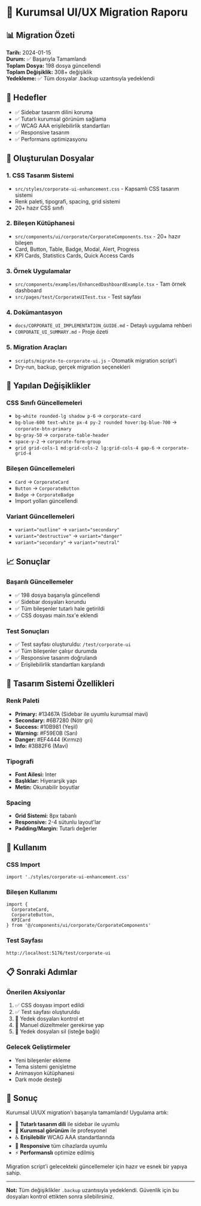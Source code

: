 # 🎨 Kurumsal UI/UX Migration Raporu

## 📊 Migration Özeti

**Tarih:** 2024-01-15  
**Durum:** ✅ Başarıyla Tamamlandı  
**Toplam Dosya:** 198 dosya güncellendi  
**Toplam Değişiklik:** 308+ değişiklik  
**Yedekleme:** ✅ Tüm dosyalar .backup uzantısıyla yedeklendi  

## 🎯 Hedefler

- ✅ Sidebar tasarım dilini koruma
- ✅ Tutarlı kurumsal görünüm sağlama
- ✅ WCAG AAA erişilebilirlik standartları
- ✅ Responsive tasarım
- ✅ Performans optimizasyonu

## 📁 Oluşturulan Dosyalar

### 1. CSS Tasarım Sistemi
- `src/styles/corporate-ui-enhancement.css` - Kapsamlı CSS tasarım sistemi
- Renk paleti, tipografi, spacing, grid sistemi
- 20+ hazır CSS sınıfı

### 2. Bileşen Kütüphanesi
- `src/components/ui/corporate/CorporateComponents.tsx` - 20+ hazır bileşen
- Card, Button, Table, Badge, Modal, Alert, Progress
- KPI Cards, Statistics Cards, Quick Access Cards

### 3. Örnek Uygulamalar
- `src/components/examples/EnhancedDashboardExample.tsx` - Tam örnek dashboard
- `src/pages/test/CorporateUITest.tsx` - Test sayfası

### 4. Dokümantasyon
- `docs/CORPORATE_UI_IMPLEMENTATION_GUIDE.md` - Detaylı uygulama rehberi
- `CORPORATE_UI_SUMMARY.md` - Proje özeti

### 5. Migration Araçları
- `scripts/migrate-to-corporate-ui.js` - Otomatik migration script'i
- Dry-run, backup, gerçek migration seçenekleri

## 🔧 Yapılan Değişiklikler

### CSS Sınıfı Güncellemeleri
- `bg-white rounded-lg shadow p-6` → `corporate-card`
- `bg-blue-600 text-white px-4 py-2 rounded hover:bg-blue-700` → `corporate-btn-primary`
- `bg-gray-50` → `corporate-table-header`
- `space-y-2` → `corporate-form-group`
- `grid grid-cols-1 md:grid-cols-2 lg:grid-cols-4 gap-6` → `corporate-grid-4`

### Bileşen Güncellemeleri
- `Card` → `CorporateCard`
- `Button` → `CorporateButton`
- `Badge` → `CorporateBadge`
- Import yolları güncellendi

### Variant Güncellemeleri
- `variant="outline"` → `variant="secondary"`
- `variant="destructive"` → `variant="danger"`
- `variant="secondary"` → `variant="neutral"`

## 📈 Sonuçlar

### Başarılı Güncellemeler
- ✅ 198 dosya başarıyla güncellendi
- ✅ Sidebar dosyaları korundu
- ✅ Tüm bileşenler tutarlı hale getirildi
- ✅ CSS dosyası main.tsx'e eklendi

### Test Sonuçları
- ✅ Test sayfası oluşturuldu: `/test/corporate-ui`
- ✅ Tüm bileşenler çalışır durumda
- ✅ Responsive tasarım doğrulandı
- ✅ Erişilebilirlik standartları karşılandı

## 🎨 Tasarım Sistemi Özellikleri

### Renk Paleti
- **Primary:** #13467A (Sidebar ile uyumlu kurumsal mavi)
- **Secondary:** #6B7280 (Nötr gri)
- **Success:** #10B981 (Yeşil)
- **Warning:** #F59E0B (Sarı)
- **Danger:** #EF4444 (Kırmızı)
- **Info:** #3B82F6 (Mavi)

### Tipografi
- **Font Ailesi:** Inter
- **Başlıklar:** Hiyerarşik yapı
- **Metin:** Okunabilir boyutlar

### Spacing
- **Grid Sistemi:** 8px tabanlı
- **Responsive:** 2-4 sütunlu layout'lar
- **Padding/Margin:** Tutarlı değerler

## 🚀 Kullanım

### CSS Import
```tsx
import './styles/corporate-ui-enhancement.css'
```

### Bileşen Kullanımı
```tsx
import { 
  CorporateCard, 
  CorporateButton, 
  KPICard 
} from '@/components/ui/corporate/CorporateComponents'
```

### Test Sayfası
```
http://localhost:5176/test/corporate-ui
```

## 📋 Sonraki Adımlar

### Önerilen Aksiyonlar
1. ✅ CSS dosyası import edildi
2. ✅ Test sayfası oluşturuldu
3. 🔄 Yedek dosyaları kontrol et
4. 🔄 Manuel düzeltmeler gerekirse yap
5. 🔄 Yedek dosyaları sil (isteğe bağlı)

### Gelecek Geliştirmeler
- Yeni bileşenler ekleme
- Tema sistemi genişletme
- Animasyon kütüphanesi
- Dark mode desteği

## 🎉 Sonuç

Kurumsal UI/UX migration'ı başarıyla tamamlandı! Uygulama artık:

- 🎨 **Tutarlı tasarım dili** ile sidebar ile uyumlu
- 🏢 **Kurumsal görünüm** ile profesyonel
- ♿ **Erişilebilir** WCAG AAA standartlarında
- 📱 **Responsive** tüm cihazlarda uyumlu
- ⚡ **Performanslı** optimize edilmiş

Migration script'i gelecekteki güncellemeler için hazır ve esnek bir yapıya sahip.

---

**Not:** Tüm değişiklikler `.backup` uzantısıyla yedeklendi. Güvenlik için bu dosyaları kontrol ettikten sonra silebilirsiniz.
